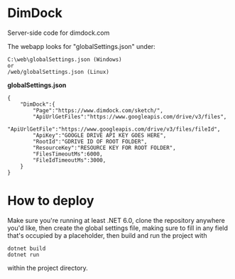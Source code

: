 # DimDock
Server-side code for dimdock.com

The webapp looks for "globalSettings.json" under:
```
C:\web\globalSettings.json (Windows)
or
/web/globalSettings.json (Linux)
```

**globalSettings.json**
```
{
	"DimDock":{
		"Page":"https://www.dimdock.com/sketch/",
		"ApiUrlGetFiles":"https://www.googleapis.com/drive/v3/files",
		"ApiUrlGetFile":"https://www.googleapis.com/drive/v3/files/fileId",
		"ApiKey":"GOOGLE DRIVE API KEY GOES HERE",
		"RootId":"GDRIVE ID OF ROOT FOLDER",
		"ResourceKey":"RESOURCE KEY FOR ROOT FOLDER",
		"FilesTimeoutMs":6000,
		"FileIdTimeoutMs":3000,
	}
}
```
# How to deploy
Make sure you're running at least .NET 6.0, clone the repository anywhere you'd like, then create the global settings file,
making sure to fill in any field that's occupied by a placeholder, then build and run the project with
```
dotnet build
dotnet run
```
within the project directory.
